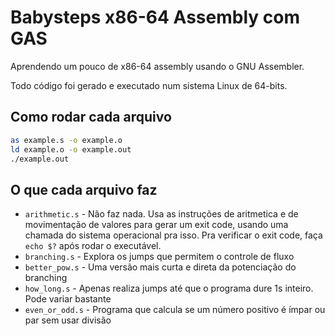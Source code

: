 # Babysteps x86-64 Assembly com GAS

Aprendendo um pouco de x86-64 assembly usando o GNU Assembler.

Todo código foi gerado e executado num sistema Linux de 64-bits.

## Como rodar cada arquivo

```bash
as example.s -o example.o 
ld example.o -o example.out
./example.out
```

## O que cada arquivo faz

- `arithmetic.s` - Não faz nada. Usa as instruções de aritmetica e de movimentação de valores para gerar um exit code, usando uma chamada do sistema operacional pra isso. Pra verificar o exit code, faça `echo $?` após rodar o executável.
- `branching.s` - Explora os jumps que permitem o controle de fluxo
- `better_pow.s` - Uma versão mais curta e direta da potenciação do branching
- `how_long.s` - Apenas realiza jumps até que o programa dure 1s inteiro. Pode variar bastante
- `even_or_odd.s` - Programa que calcula se um número positivo é ímpar ou par sem usar divisão